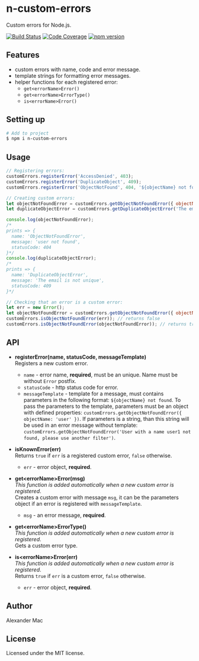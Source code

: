 # n-custom-errors
Custom errors for Node.js.

[![Build Status](https://github.com/AlexanderMac/n-custom-errors/workflows/CI/badge.svg)](https://github.com/AlexanderMac/n-custom-errors/actions?query=workflow%3ACI)
[![Code Coverage](https://codecov.io/gh/AlexanderMac/n-custom-errors/branch/master/graph/badge.svg)](https://codecov.io/gh/AlexanderMac/n-custom-errors)
[![npm version](https://badge.fury.io/js/n-custom-errors.svg)](https://badge.fury.io/js/n-custom-errors)

## Features
- custom errors with name, code and error message.
- template strings for formatting error messages.
- helper functions for each registered error:
  - `get<errorName>Error()`
  - `get<errorName>ErrorType()`
  - `is<errorName>Error()`

## Setting up

```sh
# Add to project
$ npm i n-custom-errors
```

## Usage

```js
// Registering errors:
customErrors.registerError('AccessDenied', 403);
customErrors.registerError('DuplicateObject', 409);
customErrors.registerError('ObjectNotFound', 404, '${objectName} not found');

// Creating custom errors:
let objectNotFoundError = customErrors.getObjectNotFoundError({ objectName: 'user' });
let duplicateObjectError = customErrors.getDuplicateObjectError('The email is not unique');

console.log(objectNotFoundError);
/*
prints => {
  name: 'ObjectNotFoundError',
  message: 'user not found',
  statusCode: 404
}*/
console.log(duplicateObjectError);
/*
prints => {
  name: 'DuplicateObjectError',
  message: 'The email is not unique',
  statusCode: 409
}*/

// Checking that an error is a custom error:
let err = new Error();
let objectNotFoundError = customErrors.getObjectNotFoundError({ objectName: 'user' });
customErrors.isObjectNotFoundError(err)); // returns false
customErrors.isObjectNotFoundError(objectNotFoundError)); // returns true
```

## API

- **registerError(name, statusCode, messageTemplate)**<br>
Registers a new custom error.

  - `name` - error name, **required**, must be an unique. Name must be without `Error` postfix.
  - `statusCode` - http status code for error.
  - `messageTemplate` - template for a message, must contains parameters in the following format: `${objectName} not found`. To pass the parameters to the template, parameters must be an object with defined properties: `customErrors.getObjectNotFoundError({ objectName: 'user' })`. If parameters is a string, than this string will be used in an error message without template: `customErrors.getObjectNotFoundError('User with a name user1 not found, please use another filter')`.

- **isKnownError(err)**<br>
Returns `true` if `err` is a registered custom error, `false` otherwise.

  - `err` - error object, **required**.

- **get\<errorName\>Error(msg)**<br>
*This function is added automatically when a new custom error is registered*.<br>
Creates a custom error with message `msg`, it can be the parameters object if an error is registered with `messageTemplate`.

  - `msg` - an error message, **required**.

- **get\<errorName\>ErrorType()**<br>
*This function is added automatically when a new custom error is registered*.<br>
Gets a custom error type.

- **is\<errorName\>Error(err)**<br>
*This function is added automatically when a new custom error is registered*.
<br>Returns `true` if `err` is a custom error, `false` otherwise.

  - `err` - error object, **required**.


## Author
Alexander Mac

## License
Licensed under the MIT license.
